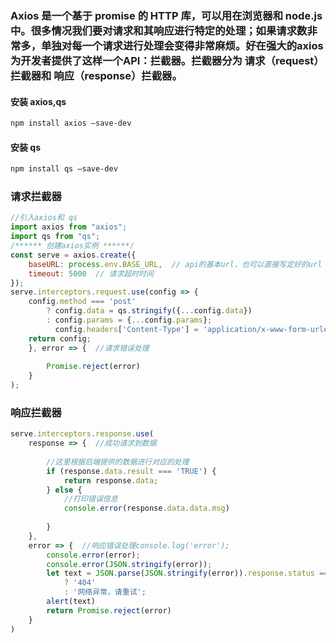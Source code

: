### Axios 是一个基于 promise 的 HTTP 库，可以用在浏览器和 node.js 中。很多情况我们要对请求和其响应进行特定的处理；如果请求数非常多，单独对每一个请求进行处理会变得非常麻烦。好在强大的axios为开发者提供了这样一个API：拦截器。拦截器分为 请求（request）拦截器和 响应（response）拦截器。

#### 安装 axios,qs

```bash
npm install axios –save-dev
```
#### 安装 qs
```bash
npm install qs –save-dev
```
### 请求拦截器

```javascript
//引入axios和 qs
import axios from "axios";
import qs from "qs";
/****** 创建axios实例 ******/
const serve = axios.create({
    baseURL: process.env.BASE_URL,  // api的基本url，也可以直接写定好的url
    timeout: 5000  // 请求超时时间
});
serve.interceptors.request.use(config => {    
    config.method === 'post'        
        ? config.data = qs.stringify({...config.data})        
        : config.params = {...config.params};    
		  config.headers['Content-Type'] = 'application/x-www-form-urlencoded'; 
    return config;
    }, error => {  //请求错误处理   
           
        Promise.reject(error)
    }
);
```
### 响应拦截器

```javascript
serve.interceptors.response.use(    
    response => {  //成功请求到数据        
           
        //这里根据后端提供的数据进行对应的处理        
        if (response.data.result === 'TRUE') {            
            return response.data;        
        } else { 
			//打印错误信息
			console.error(response.data.data.msg)
             
        }    
    },    
    error => {  //响应错误处理console.log('error');        
        console.error(error);        
        console.error(JSON.stringify(error));         
        let text = JSON.parse(JSON.stringify(error)).response.status === 404            
            ? '404'            
            : '网络异常，请重试';        
        alert(text)        
        return Promise.reject(error)   
    }
)
```